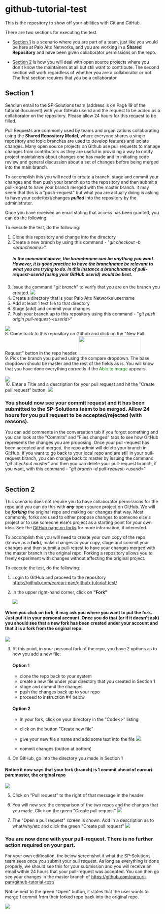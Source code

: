 # github-tutorial-test

This is the repository to show off your abilities with Git and GitHub.  

There are two sections for executing the test.  
* [Section 1](#Section-1) is a scenario where you are part of a team, just like you would be here at Palo Alto Networks, and you are working in a **Shared Repository** and have been given collaborator permissions on the repo.  

* [Section 2](#Section-2) is how you will deal with open source projects where you don't know the maintainers at all but still want to contribute.  The second section will work regardless of whether you are a collaborator or not.  The first section requires that you be a collaborator

## Section 1 <a id="Section-1"></a>
Send an email to the SP-Solutions team (address is on Page 19 of the tutorial document) with your GitHub userid and the request to be added as a collaborator on the repository.  Please allow 24 hours for this request to be filled.  

Pull Requests are commonly used by teams and organizations collaborating using the **Shared Repository Model**, where everyone shares a single repository and topic branches are used to develop features and isolate changes. Many open source projects on Github use pull requests to manage changes from contributors as they are useful in providing a way to notify project maintainers about changes one has made and in initiating code review and general discussion about a set of changes before being merged into the main branch.

To accomplish this you will need to create a branch, stage and commit your changes and then push your branch up to the repository and  then submit a pull-reqest to have your branch merged with the master branch.  It may seem that this is a "push-request" but what you are actually doing is asking to have your code/text/changes ***pulled*** into the repository by the administrator.

Once you have received an email stating that access has been granted, you can do the following:

To execute the test, do the following:
1. Clone this repository and change into the directory
2. Create a new branch by using this command - "*git checkout -b \<branchname\>*"
   ##### In the command above, the branchname can be anything you want.  However, it is good practice to have the branchname be relevant to what you are trying to do.  In this instance a branchname of pull-request-userid (using your GitHub userid) would be best.
3. Issue the command "*git branch*" to verify that you are on the branch you created.
![](images/git-branch-output.png)
4. Create a directory that is your Palo Alto Networks username</br>
5. Add at least 1 text file to that directory</br>
6. Stage (add) and commit your changes </br>
7. Push your branch up to this repository using this command - "*git push origin pull-request-\<userid\>*"</br>

<img src="images/git-push-output.png"/>  

</br>
8. Come back to this repository on Github and click on the "New Pull Request" button in the repo header.  
<img src="images/pull-req-button.png" width="200" height="60" />
</br>
9. Pick the branch you pushed using the compare dropdown. The base dropdown should be master and  the rest of the fields as is.  You will know that you have done everything correctly if the <span style="color:green">Able to merge</span> appears.  </br></br>
<img src="images/open-pull-req.png"/>  
</br>
10. Enter a Title and a description for your pull request and hit the "Create pull request" button.
<img src="images/desc-for-pull-req.png"/> 
</br>

### You should now see your commit request and it has been submitted to the SP-Solutions team to be merged.  Allow 24 hours for you pull request to be accepted/rejected (with reasons).  
You can add comments in the conversation tab if you forgot something and you can look at the "Commits" and "Files changed" tabs to see how GitHub represents the changes you are proposing.   Once your pull-request has been accepted and merged, the repo admin will delete your branch in GitHub.  If you want to go back to your local repo and are still in your pull-request branch, you can change back to master by issuing the command "*git checkout master*" and then you can delete your pull-request branch, if you want, with this command - "*git branch -d pull-request-\<userid\>*"
<br></br>

## Section 2 <a id="Section-2"></a>
This scenario does not require you to have collaborator permissions for the repo and you can do this with ***any*** open source project on GitHub.  We will be ***forking*** the original repo and making our changes that way.  Most commonly, forks are used to either propose changes to someone else's project or to use someone else's project as a starting point for your own idea.  See the [GitHub page on forks](https://help.github.com/articles/fork-a-repo/#platform-linux "GitHub Forks") for more information, if interested.  

To accomplish this you will need to create your own copy of the repo (known as a **fork**), make changes to your copy, stage and commit your changes and then submit a pull-reqest to have your changes merged with the master branch in the original repo.  Forking a repository allows you to freely experiment with changes without affecting the original project.

To execute the test, do the following:
1. Login to GitHub and proceed to the repository https://github.com/earcuri-pan/github-tutorial-test/ 
2. In the upper right-hand corner, click on **"Fork"**

   ![](images/section2/create-fork-of-repo.png)

#### When you click on fork, it may ask you where you want to put the fork.  Just put it in your personal account.  Once you do that (or if it doesn't ask) you should see that a new fork has been created under your account and that it is a fork from the original repo:

   ![](images/section2/new-fork-created.png)

3. At this point, in your personal fork of the repo, you have 2 options as to how you add a new file:
   #### Option 1
   - clone the repo back to your system
   - create a new file under your directory that you created in Section 1
   - stage and commit the changes
   - push the changes back up to your repo
   - proceed to instruction \#4 below
   
   #### Option 2
   - in your fork, click on your directory in the "Code<>" listing 
   - click on the button "Create new file"
   - give your new file a name and add some text into the file
     ![](images/section2/new-text-file-shortcut.png)
     
   - commit changes (button at bottom)
 
     
 4. On GitHub, go into the directory you made in Section 1
 #### Notice it now says that your fork (branch) is 1 commit ahead of earcuri-pan:master, the original repo
   ![](images/section2/fork-ahead-of-orig.png)
 
 5. Click on "Pull request" to the right of that message in the header
 6. You will now see the comparison of the two repos and the changes that you made.  Click on the green "Create pull request"
    ![](/images/section2/create-fork-pull-request)
 
 7. The "Open a pull request" screen is shown.  Add in a description as to what/why/etc and click the green "Create pull request"
    ![](images/section2/desc-for-fork-pull-request.png)
 
 ### You are now done with your pull-request.  There is no further action required on your part.  
 
 For your own edification, the below screenshot it what the SP-Solutions team sees once you submit your pull request.  As long as everything is done properly, we should see this for your submission and you will receive an email within 24 hours that your pull-request was accepted.  You can then go see your changes in the master branch of https://github.com/earcuri-pan/github-tutorial-test/ 
 
Notice next to the green "Open" button, it states that the user wants to merge 1 commit from their forked repo back into the original repo.  
 
 
   ![](images/section2/spsolutions-view.png)
 
     

